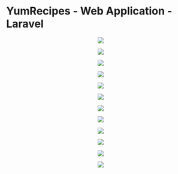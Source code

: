 # YumRecipes - Web Application - Laravel

<p align="center"><img src="public/readme/1.jpg"></p>
<p align="center"><img src="public/readme/2.jpg"></p>
<p align="center"><img src="public/readme/3.jpg"></p>
<p align="center"><img src="public/readme/4.jpg"></p>
<p align="center"><img src="public/readme/5.jpg"></p>
<p align="center"><img src="public/readme/6.jpg"></p>
<p align="center"><img src="public/readme/7.jpg"></p>
<p align="center"><img src="public/readme/8.jpg"></p>
<p align="center"><img src="public/readme/9.jpg"></p>
<p align="center"><img src="public/readme/10.jpg"></p>
<p align="center"><img src="public/readme/11.jpg"></p>
<p align="center"><img src="public/readme/12.jpg"></p>